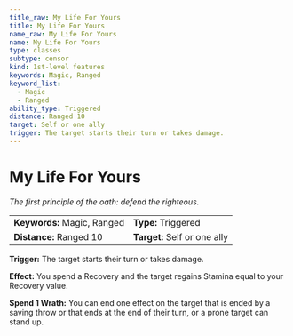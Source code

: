 ```yaml
---
title_raw: My Life For Yours
title: My Life For Yours
name_raw: My Life For Yours
name: My Life For Yours
type: classes
subtype: censor
kind: 1st-level features
keywords: Magic, Ranged
keyword_list:
  - Magic
  - Ranged
ability_type: Triggered
distance: Ranged 10
target: Self or one ally
trigger: The target starts their turn or takes damage.
---
```


# My Life For Yours

*The first principle of the oath: defend the righteous.*

|                             |                              |
| :-------------------------- | :--------------------------- |
| **Keywords:** Magic, Ranged | **Type:** Triggered          |
| **Distance:** Ranged 10     | **Target:** Self or one ally |

**Trigger:** The target starts their turn or takes damage.

**Effect:** You spend a Recovery and the target regains Stamina equal to your Recovery value.

**Spend 1 Wrath:** You can end one effect on the target that is ended by a saving throw or that ends at the end of their turn, or a prone target can stand up.
